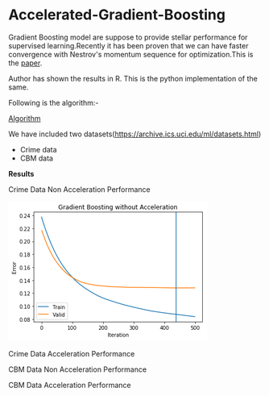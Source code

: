 # Accelerated-Gradient-Boosting

Gradient Boosting model are suppose to provide stellar performance for supervised learning.Recently it has been proven that we can have faster convergence with Nestrov's momentum sequence for optimization.This is the [paper](https://arxiv.org/abs/1803.02042).

Author has shown the results in R. This is the python implementation of the same.

Following is the algorithm:-

[Algorithm](https://github.com/avinashbarnwal/Accelerated-Gradient-Boosting/blob/master/document/boosting-algorithm.pdf)

We have included two datasets(https://archive.ics.uci.edu/ml/datasets.html)

* Crime data
* CBM data

**Results**

Crime Data Non Acceleration Performance

![alt text](https://github.com/avinashbarnwal/Accelerated-Gradient-Boosting/blob/master/output/agb_crime_non_acceleration.png)

Crime Data Acceleration Performance

CBM Data Non Acceleration Performance

CBM Data Acceleration Performance


